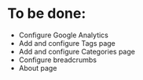 # To be done:
* Configure Google Analytics
* Add and configure Tags page
* Add and configure Categories page
* Configure breadcrumbs
* About page 